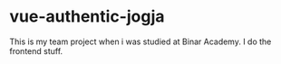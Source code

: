 # vue-authentic-jogja
This is my team project when i was studied at Binar Academy. I do the frontend stuff.
